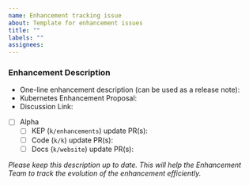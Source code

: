 ```yaml
---
name: Enhancement tracking issue
about: Template for enhancement issues
title: ""
labels: ""
assignees: 
---
```


### Enhancement Description

- One-line enhancement description (can be used as a release note):
- Kubernetes Enhancement Proposal: <!-- link to kubernetes/enhancements file; if none yet, link to PR -->
- Discussion Link: <!-- link to SIG mailing list thread, meeting, or recording where the Enhancement was discussed before KEP creation -->
- [ ] Alpha
  - [ ] KEP (`k/enhancements`) update PR(s):
  - [ ] Code (`k/k`) update PR(s):
  - [ ] Docs (`k/website`) update PR(s):

<!-- Uncomment these as you prepare the enhancement for the next stage
- [ ] Beta
  - [ ] KEP (`k/enhancements`) update PR(s):
  - [ ] Code (`k/k`) update PR(s):
  - [ ] Docs (`k/website`) update(s):
- [ ] Stable
  - [ ] KEP (`k/enhancements`) update PR(s):
  - [ ] Code (`k/k`) update PR(s):
  - [ ] Docs (`k/website`) update(s):
-->

_Please keep this description up to date. This will help the Enhancement Team to track the evolution of the enhancement efficiently._
